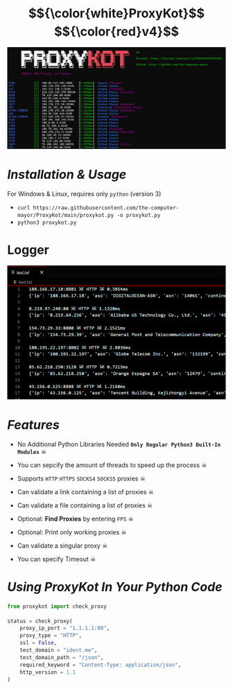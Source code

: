 # $${\color{white}ProxyKot}$$ $${\color{red}v4}$$
![](https://github.com/the-computer-mayor/computer-mayor-db/blob/main/PKv4.png?raw=true)
# *Installation & Usage*
For Windows & Linux, requires only `python` (version 3)
   - `curl https://raw.githubusercontent.com/the-computer-mayor/ProxyKot/main/proxykot.py -o proxykot.py`
   - `python3 proxykot.py`
# Logger
![](https://github.com/the-computer-mayor/computer-mayor-db/blob/main/PKv4_log.png?raw=true)
# *Features*
- No Additional Python Libraries Needed **`Only Regular Python3 Built-In Modules`** ☠

- You can sepcify the amount of threads to speed up the process ☠
- Supports `HTTP` `HTTPS` `SOCKS4` `SOCKS5` proxies ☠
- Can validate a link containing a list of proxies ☠
- Can validate a file containing a list of proxies ☠
- Optional: **Find Proxies** by entering `FPS` ☠
- Optional: Print only working proxies ☠
- Can validate a singular proxy ☠
- You can specify Timeout ☠
# *Using ProxyKot In Your Python Code*
```python
from proxykot import check_proxy

status = check_proxy(
    proxy_ip_port = "1.1.1.1:80", 
    proxy_type = "HTTP",
    ssl = False,
    test_domain = "ident.me",
    test_domain_path = "/json",
    required_keyword = "Content-Type: application/json",
    http_version = 1.1
)
```
